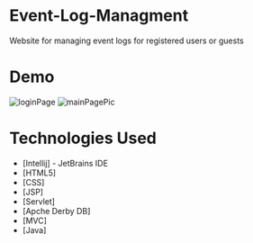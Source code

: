 # Event-Log-Managment
Website for managing event logs for registered users or guests
# Demo
![loginPage](https://user-images.githubusercontent.com/111883985/204654966-c026c115-2e12-4ad6-ad2a-8e1be7bb2443.png)
![mainPagePic](https://user-images.githubusercontent.com/111883985/204654987-875f83c4-905d-44a2-bc19-97c7b33111d0.png)

# Technologies Used
* [Intellij] - JetBrains IDE
* [HTML5]
* [CSS]
* [JSP]
* [Servlet]
* [Apche Derby DB]
* [MVC]
* [Java]
